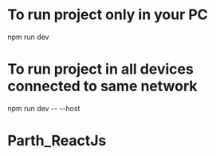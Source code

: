 # To run project only in your PC
npm run dev
# To run project in all devices connected to same network
npm run dev -- --host

# Parth_ReactJs
